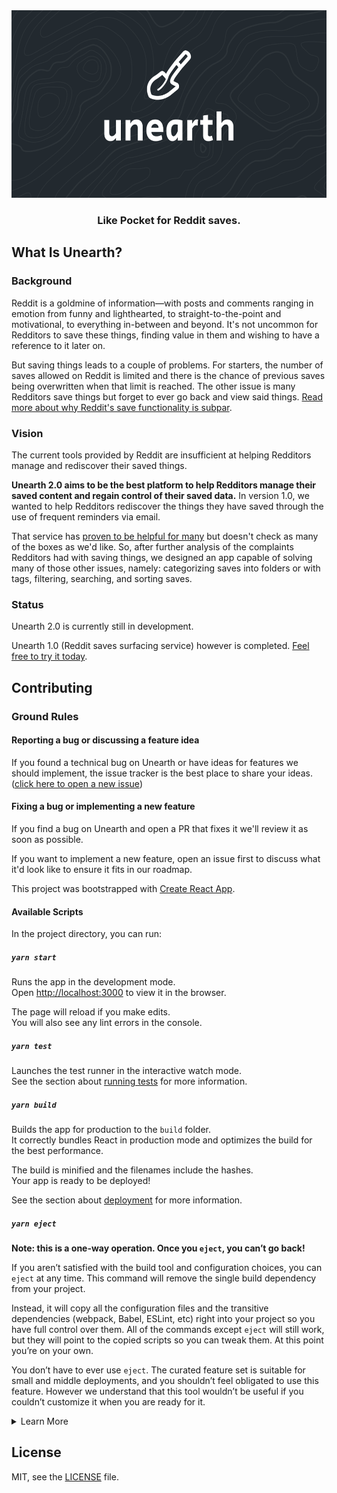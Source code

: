 <div align="center">

  <a href="https://www.tryunearth.com">
    <img src="https://raw.githubusercontent.com/cedricium/unearth/5a355e2e743eefd49ffed2f53537dbc81ef8a1ad/client/public/og-image.png" width="auto" height="300" />
  </a>

### Like Pocket for Reddit saves.

</div>

## What Is Unearth?

### Background

Reddit is a goldmine of information—with posts and comments ranging in emotion
from funny and lighthearted, to straight-to-the-point and motivational, to
everything in-between and beyond. It's not uncommon for Redditors to save these
things, finding value in them and wishing to have a reference to it later on.

But saving things leads to a couple of problems. For starters, the number of
saves allowed on Reddit is limited and there is the chance of previous saves
being overwritten when that limit is reached. The other issue is many Redditors
save things but forget to ever go back and view said things. [Read more about why
Reddit's save functionality is subpar](https://cedric.tech/blog/reddits-save-functionality-sucks/).

### Vision

The current tools provided by Reddit are insufficient at helping Redditors
manage and rediscover their saved things.

**Unearth 2.0 aims to be the best platform to help Redditors manage their
saved content and regain control of their saved data.** In version 1.0, we
wanted to help Redditors rediscover the things they have saved through the use
of frequent reminders via email.

That service has [proven to be helpful for many](https://cedric.tech/blog/unearth-diary-04-does-it-even-work/)
but doesn't check as many of the boxes as we'd like. So, after further analysis
of the complaints Redditors had with saving things, we designed an app capable
of solving many of those other issues, namely: categorizing saves into folders
or with tags, filtering, searching, and sorting saves.

### Status

Unearth 2.0 is currently still in development.

Unearth 1.0 (Reddit saves surfacing service) however is completed.
[Feel free to try it today](https://www.tryunearth.com).

## Contributing

### Ground Rules

#### Reporting a bug or discussing a feature idea

If you found a technical bug on Unearth or have ideas for features we should
implement, the issue tracker is the best place to share your ideas. ([click here
to open a new issue](https://github.com/tryunearth/server/issues/new))

#### Fixing a bug or implementing a new feature

If you find a bug on Unearth and open a PR that fixes it we'll review it as soon
as possible.

If you want to implement a new feature, open an issue first to discuss what it'd
look like to ensure it fits in our roadmap.

This project was bootstrapped with [Create React App](https://github.com/facebook/create-react-app).

#### Available Scripts

In the project directory, you can run:

##### `yarn start`

Runs the app in the development mode.<br />
Open [http://localhost:3000](http://localhost:3000) to view it in the browser.

The page will reload if you make edits.<br />
You will also see any lint errors in the console.

##### `yarn test`

Launches the test runner in the interactive watch mode.<br />
See the section about [running tests](https://facebook.github.io/create-react-app/docs/running-tests) for more information.

##### `yarn build`

Builds the app for production to the `build` folder.<br />
It correctly bundles React in production mode and optimizes the build for the best performance.

The build is minified and the filenames include the hashes.<br />
Your app is ready to be deployed!

See the section about [deployment](https://facebook.github.io/create-react-app/docs/deployment) for more information.

##### `yarn eject`

**Note: this is a one-way operation. Once you `eject`, you can’t go back!**

If you aren’t satisfied with the build tool and configuration choices, you can `eject` at any time. This command will remove the single build dependency from your project.

Instead, it will copy all the configuration files and the transitive dependencies (webpack, Babel, ESLint, etc) right into your project so you have full control over them. All of the commands except `eject` will still work, but they will point to the copied scripts so you can tweak them. At this point you’re on your own.

You don’t have to ever use `eject`. The curated feature set is suitable for small and middle deployments, and you shouldn’t feel obligated to use this feature. However we understand that this tool wouldn’t be useful if you couldn’t customize it when you are ready for it.

<details>
<summary>Learn More</summary>

You can learn more in the [Create React App docs](https://create-react-app.dev/docs/getting-started/).

To learn React, check out the [React documentation](https://reactjs.org/).

#### Code Splitting

This section has moved here: https://facebook.github.io/create-react-app/docs/code-splitting

#### Analyzing the Bundle Size

This section has moved here: https://facebook.github.io/create-react-app/docs/analyzing-the-bundle-size

#### Making a Progressive Web App

This section has moved here: https://facebook.github.io/create-react-app/docs/making-a-progressive-web-app

#### Advanced Configuration

This section has moved here: https://facebook.github.io/create-react-app/docs/advanced-configuration

#### Deployment

This section has moved here: https://facebook.github.io/create-react-app/docs/deployment

#### `yarn build` fails to minify

This section has moved here: https://facebook.github.io/create-react-app/docs/troubleshooting#npm-run-build-fails-to-minify

</details>

## License

MIT, see the [LICENSE](./LICENSE.md) file.
